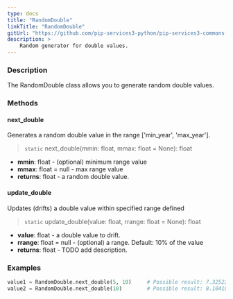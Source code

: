 ```yaml
---
type: docs
title: "RandomDouble"
linkTitle: "RandomDouble"
gitUrl: "https://github.com/pip-services3-python/pip-services3-commons-python"
description: >
    Random generator for double values.
---
```


### Description

The RandomDouble class allows you to generate random double values.

### Methods

#### next_double
Generates a random double value in the range ['min_year', 'max_year'].

> `static` next_double(mmin: float, mmax: float = None): float

- **mmin**: float - (optional) minimum range value
- **mmax**: float = null - max range value
- **returns**: float - a random double value.

#### update_double
Updates (drifts) a double value within specified range defined

> `static` update_double(value: float, rrange: float = None): float

- **value**: float - a double value to drift.
- **rrange**: float = null - (optional) a range. Default: 10% of the value
- **returns**: float - TODO add description.

### Examples

```python
value1 = RandomDouble.next_double(5, 10)     # Possible result: 7.3252274575446155
value2 = RandomDouble.next_double(10)        # Possible result: 8.104104435251225
```
